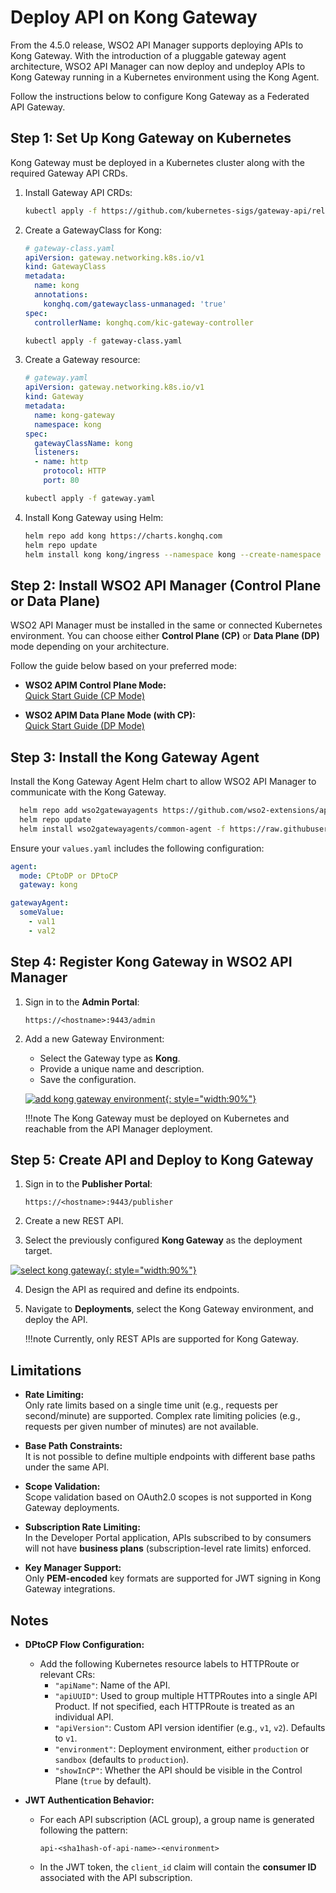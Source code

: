 # Deploy API on Kong Gateway

From the 4.5.0 release, WSO2 API Manager supports deploying APIs to Kong Gateway. With the introduction of a pluggable gateway agent architecture, WSO2 API Manager can now deploy and undeploy APIs to Kong Gateway running in a Kubernetes environment using the Kong Agent.

Follow the instructions below to configure Kong Gateway as a Federated API Gateway.

## Step 1: Set Up Kong Gateway on Kubernetes

Kong Gateway must be deployed in a Kubernetes cluster along with the required Gateway API CRDs.

1. Install Gateway API CRDs:
    ```bash
    kubectl apply -f https://github.com/kubernetes-sigs/gateway-api/releases/download/v1.1.0/standard-install.yaml
    ```

2. Create a GatewayClass for Kong:
    ```yaml
    # gateway-class.yaml
    apiVersion: gateway.networking.k8s.io/v1
    kind: GatewayClass
    metadata:
      name: kong
      annotations:
        konghq.com/gatewayclass-unmanaged: 'true'
    spec:
      controllerName: konghq.com/kic-gateway-controller
    ```

    ```bash
    kubectl apply -f gateway-class.yaml
    ```

3. Create a Gateway resource:
    ```yaml
    # gateway.yaml
    apiVersion: gateway.networking.k8s.io/v1
    kind: Gateway
    metadata:
      name: kong-gateway
      namespace: kong
    spec:
      gatewayClassName: kong
      listeners:
      - name: http
        protocol: HTTP
        port: 80
    ```

    ```bash
    kubectl apply -f gateway.yaml
    ```

4. Install Kong Gateway using Helm:
    ```bash
    helm repo add kong https://charts.konghq.com
    helm repo update
    helm install kong kong/ingress --namespace kong --create-namespace
    ```

## Step 2: Install WSO2 API Manager (Control Plane or Data Plane)

WSO2 API Manager must be installed in the same or connected Kubernetes environment. You can choose either **Control Plane (CP)** or **Data Plane (DP)** mode depending on your architecture.

Follow the guide below based on your preferred mode:

- **WSO2 APIM Control Plane Mode:**  
  [Quick Start Guide (CP Mode)](https://apk.docs.wso2.com/en/latest/get-started/quick-start-guide-as-gateway/)

- **WSO2 APIM Data Plane Mode (with CP):**  
  [Quick Start Guide (DP Mode)](https://apk.docs.wso2.com/en/latest/get-started/quick-start-guide-with-cp/)

## Step 3: Install the Kong Gateway Agent

Install the Kong Gateway Agent Helm chart to allow WSO2 API Manager to communicate with the Kong Gateway.

```bash
  helm repo add wso2gatewayagents https://github.com/wso2-extensions/apim-gw-agents/releases/download/1.0.0
  helm repo update
  helm install wso2gatewayagents/common-agent -f https://raw.githubusercontent.com/wso2-extensions/apim-gw-agents/refs/heads/main/kong/helm/values.yaml -n <namespace>
```

Ensure your `values.yaml` includes the following configuration:

```yaml
agent:
  mode: CPtoDP or DPtoCP
  gateway: kong

gatewayAgent:
  someValue:
    - val1
    - val2
```

## Step 4: Register Kong Gateway in WSO2 API Manager

1. Sign in to the **Admin Portal**:

    ```
    https://<hostname>:9443/admin
    ```

2. Add a new Gateway Environment:
    - Select the Gateway type as **Kong**.
    - Provide a unique name and description.
    - Save the configuration.

     [![add kong gateway environment]({{base_path}}/assets/img/deploy/add-kong-gw-environment.png){: style="width:90%"}]({{base_path}}/assets/img/deploy/add-kong-gw-environment.png)

    !!!note
        The Kong Gateway must be deployed on Kubernetes and reachable from the API Manager deployment.

## Step 5: Create API and Deploy to Kong Gateway

1. Sign in to the **Publisher Portal**:

    ```
    https://<hostname>:9443/publisher
    ```

2. Create a new REST API.
3. Select the previously configured **Kong Gateway** as the deployment target.

  [![select kong gateway]({{base_path}}/assets/img/deploy/select-kong-gateway.png){: style="width:90%"}]({{base_path}}/assets/img/deploy/select-kong-gateway.png)

4. Design the API as required and define its endpoints.
5. Navigate to **Deployments**, select the Kong Gateway environment, and deploy the API.

    !!!note
        Currently, only REST APIs are supported for Kong Gateway.

## Limitations

- **Rate Limiting:**  
  Only rate limits based on a single time unit (e.g., requests per second/minute) are supported. Complex rate limiting policies (e.g., requests per given number of minutes) are not available.

- **Base Path Constraints:**  
  It is not possible to define multiple endpoints with different base paths under the same API.

- **Scope Validation:**  
  Scope validation based on OAuth2.0 scopes is not supported in Kong Gateway deployments.

- **Subscription Rate Limiting:**  
  In the Developer Portal application, APIs subscribed to by consumers will not have **business plans** (subscription-level rate limits) enforced.

- **Key Manager Support:**  
  Only **PEM-encoded** key formats are supported for JWT signing in Kong Gateway integrations.

## Notes

- **DPtoCP Flow Configuration:**
  - Add the following Kubernetes resource labels to HTTPRoute or relevant CRs:
    - `"apiName"`: Name of the API.
    - `"apiUUID"`: Used to group multiple HTTPRoutes into a single API Product. If not specified, each HTTPRoute is treated as an individual API.
    - `"apiVersion"`: Custom API version identifier (e.g., `v1`, `v2`). Defaults to `v1`.
    - `"environment"`: Deployment environment, either `production` or `sandbox` (defaults to `production`).
    - `"showInCP"`: Whether the API should be visible in the Control Plane (`true` by default).

- **JWT Authentication Behavior:**
  - For each API subscription (ACL group), a group name is generated following the pattern:
    ```
    api-<sha1hash-of-api-name>-<environment>
    ```
  - In the JWT token, the `client_id` claim will contain the **consumer ID** associated with the API subscription.